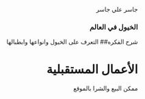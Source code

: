   

<div dir="rtl"


جاسر علي جاسر
### الخيول في العالم


شرح الفكره##
التعرف على الخيول وانواعها وابطبالها

# الأعمال المستقبلية
ممكن البيع والشرا بالموقع

</div>


